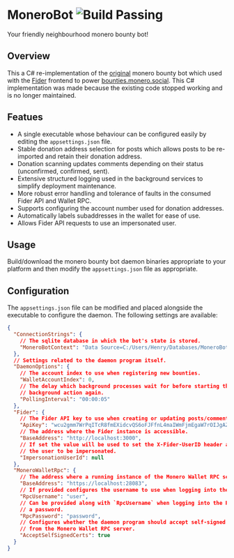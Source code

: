 # MoneroBot ![Build Passing](https://github.com/HennyH/monerobot/actions/workflows/ci.yml/badge.svg)

Your friendly neighbourhood monero bounty bot!

## Overview

This a C# re-implementation of the [original](https://github.com/t-900-a/fider-monero-bot) monero bounty bot which used with
the [Fider](https://fider.io/) frontend to power [bounties.monero.social](https://bounties.monero.social/). This C# implementation was
made because the existing code stopped working and is no longer maintained.

## Featues

- A single executable whose behaviour can be configured easily by editing the `appsettings.json` file.
- Stable donation address selection for posts which allows posts to be re-imported and retain their donation address.
- Donation scanning updates comments depending on their status (unconfirmed, confirmed, sent).
- Extensive structured logging used in the background services to simplify deployment maintenance.
- More robust error handling and tolerance of faults in the consumed Fider API and Wallet RPC.
- Supports configuring the account number used for donation addresses.
- Automatically labels subaddresses in the wallet for ease of use.
- Allows Fider API requests to use an impersonated user.

## Usage

Build/download the monero bounty bot daemon binaries appropriate to your platform and then modify the `appsettings.json` file as
appropriate.

## Configuration

The `appsettings.json` file can be modified and placed alongside the executable to configure the daemon. The
following settings are available:

```json
{
  "ConnectionStrings": {
    // The sqlite database in which the bot's state is stored.
    "MoneroBotContext": "Data Source=C:/Users/Henry/Databases/MoneroBot.db;Foreign Keys=true;"
  },
  // Settings related to the daemon program itself.
  "DaemonOptions": {
    // The account index to use when registering new bounties.
    "WalletAccountIndex": 0,
    // The delay which background processes wait for before starting the
    // background action again.
    "PollingInterval": "00:00:05"
  },
  "Fider": {
    // The Fider API key to use when creating or updating posts/comments.
    "ApiKey": "wcu2gmm7WrPqITcR8fmEXidcvQS6oFJFfnL4maIWmFjmEgaW7rOIJgAZoXcXNsJ1",
    // The address where the Fider instance is accessible.
    "BaseAddress": "http://localhost:3000",
    // If set the value will be used to set the X-Fider-UserID header allowing
    // the user to be impersonated.
    "ImpersonationUserId": null
  },
  "MoneroWalletRpc": {
    // The address where a running instance of the Monero Wallet RPC server is accessible.
    "BaseAddress": "https://localhost:28083",
    // If provided configures the username to use when logging into the RPC server.
    "RpcUsername": "user",
    // Can be provided along with `RpcUsername` when logging into the RPC server requires
    // a password.
    "RpcPassword": "password",
    // Configures whether the daemon program should accept self-signed HTTPS certificates
    // from the Monero Wallet RPC server.
    "AcceptSelfSignedCerts": true
  }
}
```
